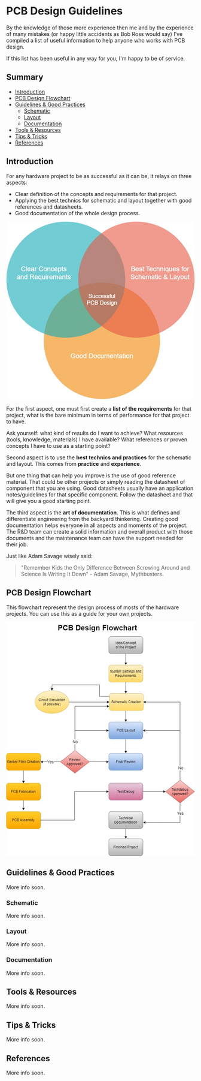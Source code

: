 # PCB Design Guidelines

By the knowledge of those more experience then me and by the experience of many mistakes (or happy little accidents as Bob Ross would say) I've compiled a list of useful information to help anyone who works with PCB design.

 If this list has been useful in any way for you, I'm happy to be of service.
 
 ## Summary
 - [Introduction](https://github.com/GabrielVega-Eng/PCB-Design-Guidelines#introduction)
 - [PCB Design Flowchart](https://github.com/GabrielVega-Eng/PCB-Design-Guidelines#pcb-design-flowchart)
 - [Guidelines & Good Practices](https://github.com/GabrielVega-Eng/PCB-Design-Guidelines#guidelines--good-practices)
   - [Schematic](https://github.com/GabrielVega-Eng/PCB-Design-Guidelines#schematic)
   - [Layout](https://github.com/GabrielVega-Eng/PCB-Design-Guidelines#layout)
   - [Documentation](https://github.com/GabrielVega-Eng/PCB-Design-Guidelines#documentation)
 - [Tools & Resources](https://github.com/GabrielVega-Eng/PCB-Design-Guidelines#guidelines--good-practices)
 - [Tips & Tricks](https://github.com/GabrielVega-Eng/PCB-Design-Guidelines#tips--tricks)
 - [References](https://github.com/GabrielVega-Eng/PCB-Design-Guidelines#references)
 
 ## Introduction

For any hardware project to be as successful as it can be, it relays on three aspects:

- Clear definition of the concepts and requirements for that project.
- Applying the best technics for schematic and layout together with good references and datasheets.
- Good documentation of the whole design process.

![PCB Design Venn Diagram](Images/PCB_Design_Venn_Diagram.jpg)

For the first aspect, one must first create a **list of the requirements** for that project, what is the bare minimum in terms of performance for that project to have.

Ask yourself: what kind of results do I want to achieve? What resources (tools, knowledge, materials) I have available? What references or proven concepts I have to use as a starting point?

Second aspect is to use the **best technics and practices** for the schematic and layout. This comes from **practice** and **experience**. 

But one thing that can help you improve is the use of good reference material. That could be other projects or simply reading the datasheet of component that you are using. Good datasheets usually have an application notes/guidelines for that specific component. Follow the datasheet and that will give you a good starting point.

The third aspect is the **art of documentation**. This is what defines and differentiate engineering from the backyard thinkering. Creating good documentation helps everyone in all aspects and moments of the project. The R&D team can create a solid information and overall product with those documents and the maintenance team can have the support needed for their job.

Just like Adam Savage wisely said: 
> "Remember Kids the Only Difference Between Screwing Around and Science Is Writing It Down" - Adam Savage, Mythbusters.

## PCB Design Flowchart
 
This flowchart represent the design process of mosts of the hardware projects. You can use this as a guide for your own projects.
 
![PCB Design Flowchart](Images/PCB_Design_Flowchart.jpg)
 
## Guidelines & Good Practices
 
More info soon.
 
### Schematic
 
More info soon.
 
### Layout

More info soon.
 
### Documentation

More info soon.
 
<!-- Remember: **The main purpose of writing is to be read and understood by the reader, not to convince that you know more than the reader.** -->
 
## Tools & Resources

More info soon.
 
## Tips & Tricks

More info soon.
 
## References

More info soon.
